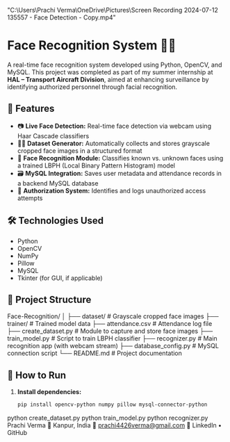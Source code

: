 "C:\Users\Prachi Verma\OneDrive\Pictures\Screen Recording 2024-07-12 135557 - Face Detection - Copy.mp4"
# Face Recognition System 🧠🎯

A real-time face recognition system developed using Python, OpenCV, and MySQL. This project was completed as part of my summer internship at **HAL – Transport Aircraft Division**, aimed at enhancing surveillance by identifying authorized personnel through facial recognition.

## 🚀 Features

- 📷 **Live Face Detection:** Real-time face detection via webcam using Haar Cascade classifiers
- 🧑‍💻 **Dataset Generator:** Automatically collects and stores grayscale cropped face images in a structured format
- 🤖 **Face Recognition Module:** Classifies known vs. unknown faces using a trained LBPH (Local Binary Pattern Histogram) model
- 🗃️ **MySQL Integration:** Saves user metadata and attendance records in a backend MySQL database
- 🔐 **Authorization System:** Identifies and logs unauthorized access attempts

## 🛠️ Technologies Used

- Python
- OpenCV
- NumPy
- Pillow
- MySQL
- Tkinter (for GUI, if applicable)

## 📁 Project Structure

Face-Recognition/
│
├── dataset/ # Grayscale cropped face images
├── trainer/ # Trained model data
├── attendance.csv # Attendance log file
├── create_dataset.py # Module to capture and store face images
├── train_model.py # Script to train LBPH classifier
├── recognizer.py # Main recognition app (with webcam stream)
├── database_config.py # MySQL connection script
└── README.md # Project documentation

## 🧪 How to Run

1. **Install dependencies:**
   ```bash
   pip install opencv-python numpy pillow mysql-connector-python
python create_dataset.py
python train_model.py
python recognizer.py
Prachi Verma
📍 Kanpur, India
📧 prachi4426verma@gmail.com
🔗 LinkedIn • GitHub
